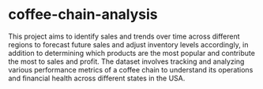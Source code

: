 # coffee-chain-analysis
This project aims to identify sales and trends over time across different regions to forecast future sales and adjust inventory levels accordingly, in addition to determining which products are the most popular and contribute the most to sales and profit.
The dataset involves tracking and analyzing various performance metrics of a coffee chain to understand its operations and financial health across different states in the USA.
